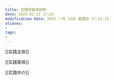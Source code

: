 ```yaml
---
title: 实践的基本结构
date: 2023-01-22 17:23
modification date: 2023 一月 22日 星期日 17:23:15
aliases: 
- 
tags: 
- 
---
```


[[实践主体]]

[[实践客体]]

[[实践中介]]
